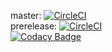 master: [![CircleCI](https://circleci.com/gh/Headstarter/web-platform/tree/master.svg?style=svg)](https://circleci.com/gh/Headstarter/web-platform/tree/master)<br>
prerelease: [![CircleCI](https://circleci.com/gh/Headstarter/web-platform/tree/prerelease.svg?style=svg)](https://circleci.com/gh/Headstarter/web-platform/tree/prerelease)<br>
[![Codacy Badge](https://api.codacy.com/project/badge/Grade/960b05d28ba1403484785245528667ee)](https://www.codacy.com/manual/Headstarter/web-platform?utm_source=github.com&amp;utm_medium=referral&amp;utm_content=Headstarter/web-platform&amp;utm_campaign=Badge_Grade)
